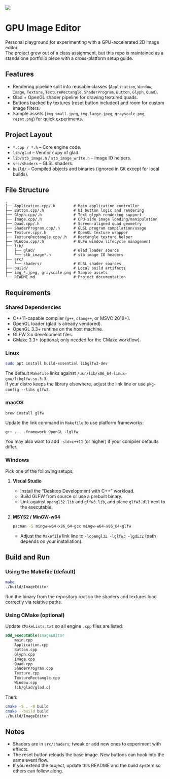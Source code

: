 ![](GPUImage.png)

# GPU Image Editor

Personal playground for experimenting with a GPU-accelerated 2D image editor.  
The project grew out of a class assignment, but this repo is maintained as a standalone
portfolio piece with a cross-platform setup guide.

## Features

- Rendering pipeline split into reusable classes (`Application`, `Window`, `Image`, `Texture`, `TextureRectangle`, `ShaderProgram`, `Button`, `Glyph`, `Quad`).
- Glad + OpenGL shader pipeline for drawing textured quads.
- Buttons backed by textures (reset button included) and room for custom image filters.
- Sample assets (`img_small.jpeg`, `img_large.jpeg`, `grayscale.png`, `reset.png`) for quick experiments.

## Project Layout

- `*.cpp / *.h` – Core engine code.
- `lib/glad` – Vendor copy of glad.
- `lib/stb_image.h` / `stb_image_write.h` – Image IO helpers.
- `src/shaders` – GLSL shaders.
- `build/` – Compiled objects and binaries (ignored in Git except for local builds).

## File Structure

```
.
├── Application.cpp/.h        # Main application controller
├── Button.cpp/.h             # UI button logic and rendering
├── Glyph.cpp/.h              # Text glyph rendering support
├── Image.cpp/.h              # CPU-side image loading/manipulation
├── Quad.cpp/.h               # Screen-aligned quad geometry
├── ShaderProgram.cpp/.h      # GLSL program compilation/usage
├── Texture.cpp/.h            # OpenGL texture wrapper
├── TextureRectangle.cpp/.h   # Rectangle texture helper
├── Window.cpp/.h             # GLFW window lifecycle management
├── lib/
│   ├── glad/                 # Glad loader source
│   └── stb_image*.h          # stb image IO headers
├── src/
│   └── shaders/              # GLSL shader sources
├── build/                    # Local build artifacts
├── img_*.jpeg, grayscale.png # Sample assets
└── README.md                 # Project documentation
```

## Requirements

### Shared Dependencies

- C++11-capable compiler (`g++`, `clang++`, or MSVC 2019+).
- OpenGL loader (glad is already vendored).
- OpenGL 3.3+ runtime on the host machine.
- GLFW 3.x development files.
- CMake 3.3+ (optional; only needed for the CMake workflow).

### Linux

```bash
sudo apt install build-essential libglfw3-dev
```

The default `Makefile` links against `/usr/lib/x86_64-linux-gnu/libglfw.so.3.3`.  
If your distro keeps the library elsewhere, adjust the link line or use `pkg-config --libs glfw3`.

### macOS

```bash
brew install glfw
```

Update the link command in `Makefile` to use platform frameworks:

```
g++ ... -framework OpenGL -lglfw
```

You may also want to add `-std=c++11` (or higher) if your compiler defaults differ.

### Windows

Pick one of the following setups:

1. **Visual Studio**  
   - Install the “Desktop Development with C++” workload.  
   - Build GLFW from source or use a prebuilt binary.  
   - Link against `opengl32.lib` and `glfw3.lib`, and place `glfw3.dll` next to the executable.

2. **MSYS2 / MinGW-w64**  
   ```bash
   pacman -S mingw-w64-x86_64-gcc mingw-w64-x86_64-glfw
   ```
   - Adjust the `Makefile` link line to `-lopengl32 -lglfw3 -lgdi32` (path depends on your installation).

## Build and Run

### Using the Makefile (default)

```bash
make
./build/ImageEditor
```

Run the binary from the repository root so the shaders and textures load correctly via relative paths.

### Using CMake (optional)

Update `CMakeLists.txt` so all engine `.cpp` files are listed:

```cmake
add_executable(ImageEditor
    main.cpp
    Application.cpp
    Button.cpp
    Glyph.cpp
    Image.cpp
    Quad.cpp
    ShaderProgram.cpp
    Texture.cpp
    TextureRectangle.cpp
    Window.cpp
    lib/glad/glad.c)
```

Then:

```bash
cmake -S . -B build
cmake --build build
./build/ImageEditor
```

## Notes

- Shaders are in `src/shaders`; tweak or add new ones to experiment with effects.
- The reset button reloads the base image. New buttons can hook into the same event flow.
- If you extend the project, update this README and the build system so others can follow along.

